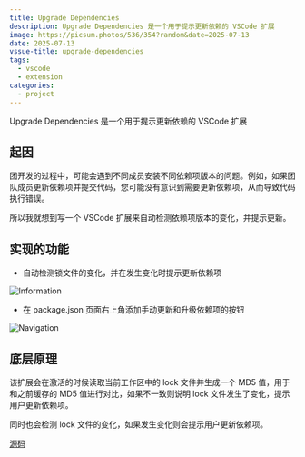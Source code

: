 ```yaml
---
title: Upgrade Dependencies
description: Upgrade Dependencies 是一个用于提示更新依赖的 VSCode 扩展
image: https://picsum.photos/536/354?random&date=2025-07-13
date: 2025-07-13
vssue-title: upgrade-dependencies
tags:
  - vscode
  - extension
categories:
  - project
---
```


Upgrade Dependencies 是一个用于提示更新依赖的 VSCode 扩展

<!-- more -->

## 起因

团开发的过程中，可能会遇到不同成员安装不同依赖项版本的问题。例如，如果团队成员更新依赖项并提交代码，您可能没有意识到需要更新依赖项，从而导致代码执行错误。

所以我就想到写一个 VSCode 扩展来自动检测依赖项版本的变化，并提示更新。

## 实现的功能

- 自动检测锁文件的变化，并在发生变化时提示更新依赖项

![Information](https://github.com/tolking/upgrade-dependencies/raw/HEAD/images/information.png)

- 在 package.json 页面右上角添加手动更新和升级依赖项的按钮

![Navigation](https://github.com/tolking/upgrade-dependencies/raw/HEAD/images/navigation.png)

## 底层原理

该扩展会在激活的时候读取当前工作区中的 lock 文件并生成一个 MD5 值，用于和之前缓存的 MD5 值进行对比，如果不一致则说明 lock 文件发生了变化，提示用户更新依赖项。

同时也会检测 lock 文件的变化，如果发生变化则会提示用户更新依赖项。

[源码](https://github.com/tolking/upgrade-dependencies)
